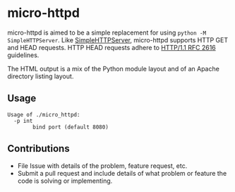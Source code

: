 # micro-httpd

micro-httpd is aimed to be a simple replacement for using `python -M SimpleHTTPServer`.  Like [SimpleHTTPServer](https://docs.python.org/2/library/simplehttpserver.html), micro-httpd supports HTTP GET and HEAD requests.  HTTP HEAD requests adhere to [HTTP/1.1 RFC 2616](https://www.w3.org/Protocols/rfc2616/rfc2616-sec14.html) guidelines.  

The HTML output is a mix of the Python module layout and of an Apache directory listing layout. 

## Usage

```
Usage of ./micro_httpd:
  -p int
    	bind port (default 8080)
```

## Contributions 

* File Issue with details of the problem, feature request, etc.
* Submit a pull request and include details of what problem or feature the code is solving or implementing.

